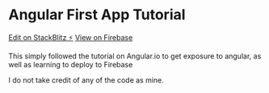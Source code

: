# Angular First App Tutorial

[Edit on StackBlitz ⚡️](https://stackblitz.com/edit/angular-ubfwxc)
[View on Firebase](https://first-angular-app-deploy-test.firebaseapp.com/)

This simply followed the tutorial on Angular.io to get exposure to angular, as well as
learning to deploy to Firebase

I do not take credit of any of the code as mine.

